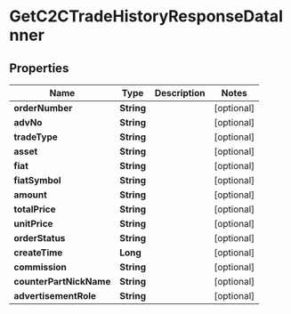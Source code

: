 

# GetC2CTradeHistoryResponseDataInner


## Properties

| Name | Type | Description | Notes |
|------------ | ------------- | ------------- | -------------|
|**orderNumber** | **String** |  |  [optional] |
|**advNo** | **String** |  |  [optional] |
|**tradeType** | **String** |  |  [optional] |
|**asset** | **String** |  |  [optional] |
|**fiat** | **String** |  |  [optional] |
|**fiatSymbol** | **String** |  |  [optional] |
|**amount** | **String** |  |  [optional] |
|**totalPrice** | **String** |  |  [optional] |
|**unitPrice** | **String** |  |  [optional] |
|**orderStatus** | **String** |  |  [optional] |
|**createTime** | **Long** |  |  [optional] |
|**commission** | **String** |  |  [optional] |
|**counterPartNickName** | **String** |  |  [optional] |
|**advertisementRole** | **String** |  |  [optional] |



